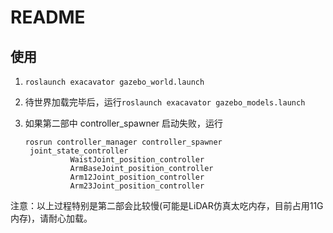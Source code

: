 # README

## 使用

1. `roslaunch exacavator gazebo_world.launch`

2. 待世界加载完毕后，运行`roslaunch exacavator gazebo_models.launch`

3. 如果第二部中 controller_spawner 启动失败，运行

   ```
   rosrun controller_manager controller_spawner 
    joint_state_controller
             WaistJoint_position_controller
             ArmBaseJoint_position_controller
             Arm12Joint_position_controller
             Arm23Joint_position_controller
   ```

注意：以上过程特别是第二部会比较慢(可能是LiDAR仿真太吃内存，目前占用11G内存)，请耐心加载。